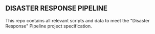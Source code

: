 ## DISASTER RESPONSE PIPELINE

This repo contains all relevant scripts and data to meet the "Disaster Response" Pipeline project specification.

